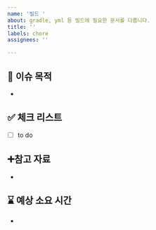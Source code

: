 ```yaml
---
name: '빌드 '
about: gradle, yml 등 빌드에 필요한 문서를 다룹니다.
title: ''
labels: chore
assignees: ''

---
```


## 📄 이슈 목적
<!-- 이슈 내용 요약 설명 -->
- 

## ✅ 체크 리스트
- [ ] to do

## ➕참고 자료
- 

## ⌛ 예상 소요 시간
-
